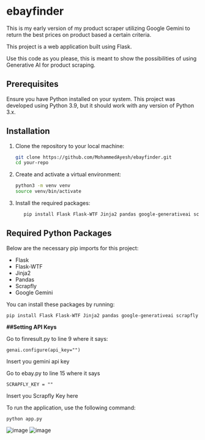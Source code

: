 # ebayfinder
This is my early version of my product scraper utilizing Google Gemini to return the best prices on product based a certain criteria.

This project is a web application built using Flask.

Use this code as you please, this is meant to show the possibilities of using Generative AI for product scraping.

## Prerequisites

Ensure you have Python installed on your system. This project was developed using Python 3.9, but it should work with any version of Python 3.x.

## Installation

1. Clone the repository to your local machine:
    ```sh
    git clone https://github.com/MohammedAyesh/ebayfinder.git
    cd your-repo
    ```

2. Create and activate a virtual environment:
    ```sh
    python3 -m venv venv
    source venv/bin/activate
    ```

3. Install the required packages:
    ```sh
       pip install Flask Flask-WTF Jinja2 pandas google-generativeai scrapfly 
    ```
## Required Python Packages

Below are the necessary pip imports for this project:
- Flask
- Flask-WTF
- Jinja2
- Pandas
- Scrapfly
- Google Gemini

You can install these packages by running:
  ```
pip install Flask Flask-WTF Jinja2 pandas google-generativeai scrapfly 
  ```

**##Setting API Keys**

Go to finresult.py to line 9 where it says:
  ```
genai.configure(api_key="")
  ```
Insert you gemini api key

Go to ebay.py to line 15 where it says
  ```
SCRAPFLY_KEY = ""
  ```
Insert you Scrapfly Key here



To run the application, use the following command:
  ```
python app.py
  ```

![image](https://github.com/MohammedAyesh/ebayfinder/assets/46912003/4b9b562e-b092-4bb5-a057-3c6221d5a907)
![image](https://github.com/MohammedAyesh/ebayfinder/assets/46912003/8de9d05b-fd58-4048-b71a-80e954bd2836)


